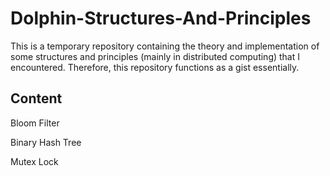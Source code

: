 # Dolphin-Structures-And-Principles
This is a temporary repository containing the theory and implementation of some structures and principles (mainly in distributed computing) that I encountered. Therefore, this repository functions as a gist essentially.

## Content
Bloom Filter

Binary Hash Tree

Mutex Lock

